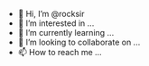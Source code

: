 - 👋 Hi, I’m @rocksir
- 👀 I’m interested in ...
- 🌱 I’m currently learning ...
- 💞️ I’m looking to collaborate on ...
- 📫 How to reach me ...

<!---
rocksir/rocksir is a ✨ special ✨ repository because its `README.md` (this file) appears on your GitHub profile.
You can click the Preview link to take a look at your changes.
--->
